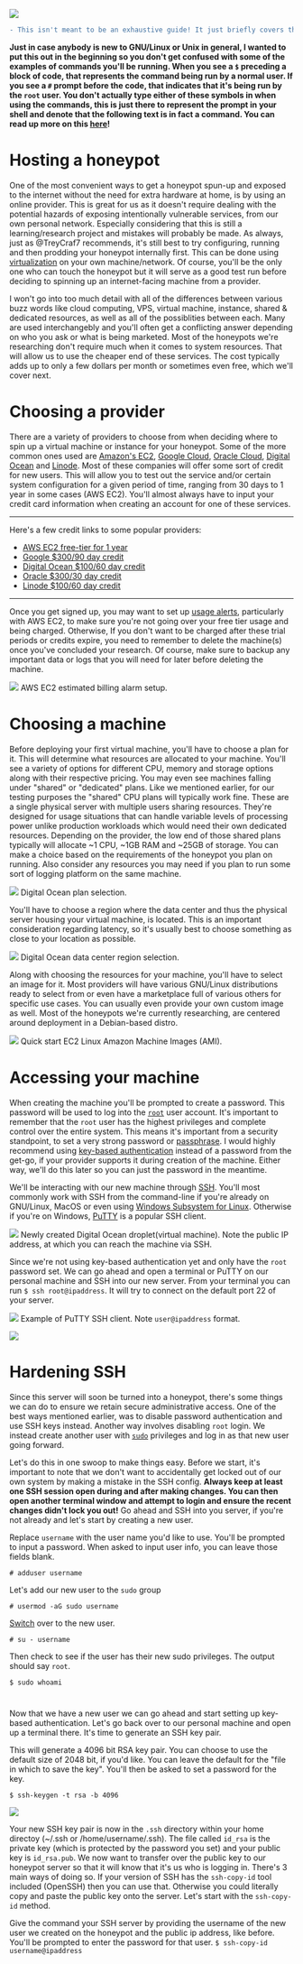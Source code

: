 ![](images/honeypot.png)

```diff
- This isn't meant to be an exhaustive guide! It just briefly covers the basics, so make sure to explore the various links for follow-on information & guides. If you have any questions don't hesitate to ask!
```
**Just in case anybody is new to GNU/Linux or Unix in general, I wanted to put this out in the beginning so you don't get confused with some of the examples of commands you'll be running. When you see a `$` preceding a block of code, that represents the command being run by a normal user. If you see a `#` prompt before the code, that indicates that it's being run by the `root` user. You don't actually type either of these symbols in when using the commands, this is just there to represent the prompt in your shell and denote that the following text is in fact a command. You can read up more on this [here](https://askubuntu.com/questions/706186/difference-between-and-in-linux-environment)!**

# Hosting a honeypot
One of the most convenient ways to get a honeypot spun-up and exposed to the internet without the need for extra hardware at home, is by using an online provider. This is great for us as it doesn't require dealing with the potential hazards of exposing intentionally vulnerable services, from our own personal network. Especially considering that this is still a learning/research project and mistakes will probably be made. As always, just as @TreyCraf7 recommends, it's still best to try configuring, running and then prodding your honeypot internally first. This can be done using [virtualization](https://www.softwaretestinghelp.com/virtualbox-vs-vmware/) on your own machine/network. Of course, you'll be the only one who can touch the honeypot but it will serve as a good test run before deciding to spinning up an internet-facing machine from a provider. 

I won't go into too much detail with all of the differences between various buzz words like cloud computing, VPS, virtual machine, instance, shared & dedicated resources, as well as all of the possiblities between each. Many are used interchangebly and you'll often get a conflicting answer depending on who you ask or what is being marketed. Most of the honeypots we're researching don't require much when it comes to system resources. That will allow us to use the cheaper end of these services. The cost typically adds up to only a few dollars per month or sometimes even free, which we'll cover next. 

# Choosing a provider
There are a variety of providers to choose from when deciding where to spin up a virtual machine or instance for your honeypot. Some of the more common ones used are [Amazon's EC2](https://aws.amazon.com/ec2/?ec2-whats-new.sort-by=item.additionalFields.postDateTime&ec2-whats-new.sort-order=desc), [Google Cloud](https://cloud.google.com/compute), [Oracle Cloud](https://www.oracle.com/cloud/), [Digital Ocean](https://www.digitalocean.com/pricing/) and [Linode](https://www.linode.com/pricing/). Most of these companies will offer some sort of credit for new users. This will allow you to test out the service and/or certain system configuration for a given period of time, ranging from 30 days to 1 year in some cases (AWS EC2). You'll almost always have to input your credit card information when creating an account for one of these services.

---
Here's a few credit links to some popular providers:
* [AWS EC2 free-tier for 1 year](https://aws.amazon.com/free/?all-free-tier.sort-by=item.additionalFields.SortRank&all-free-tier.sort-order=asc)
* [Google $300/90 day credit](https://console.cloud.google.com/freetrial/signup/tos?pli=1)
* [Digital Ocean $100/60 day credit](https://m.do.co/c/406d0538c0e1)
* [Oracle $300/30 day credit](https://www.oracle.com/cloud/free/?source=:ow:o:p:nav:081520OCIHeroCallout&intcmp=:ow:o:p:nav:081520OCIHeroCallout)
* [Linode $100/60 day credit](https://www.linode.com/lp/youtube-viewers/?ifso=wolfgang)
---

Once you get signed up, you may want to set up [usage alerts](https://docs.aws.amazon.com/awsaccountbilling/latest/aboutv2/tracking-free-tier-usage.html), particularly with AWS EC2, to make sure you're not going over your free tier usage and being charged. Otherwise, If you don't want to be charged after these trial periods or credits expire, you need to remember to delete the machine(s) once you've concluded your research. Of course, make sure to backup any important data or logs that you will need for later before deleting the machine. 

![](images/billingalarm.png)
AWS EC2 estimated billing alarm setup.

# Choosing a machine
Before deploying your first virtual machine, you'll have to choose a plan for it. This will determine what resources are allocated to your machine. You'll see a variety of options for different CPU, memory and storage options along with their respective pricing. You may even see machines falling under "shared" or "dedicated" plans. Like we mentioned earlier, for our testing purposes the "shared" CPU plans will typically work fine. These are a single physical server with multiple users sharing resources. They're designed for usage situations that can handle variable levels of processing power unlike production workloads which would need their own dedicated resources. Depending on the provider, the low end of those shared plans typically will allocate ~1 CPU, ~1GB RAM and ~25GB of storage. You can make a choice based on the requirements of the honeypot you plan on running. Also consider any resources you may need if you plan to run some sort of logging platform on the same machine. 

![](images/plans.png)
Digital Ocean plan selection. 

You'll have to choose a region where the data center and thus the physical server housing your virtual machine, is located. This is an important consideration regarding latency, so it's usually best to choose something as close to your location as possible. 

![](images/region.png)
Digital Ocean data center region selection.

Along with choosing the resources for your machine, you'll have to select an image for it. Most providers will have various GNU/Linux distributions ready to select from or even have a marketplace full of various others for specific use cases. You can usually even provide your own custom image as well. Most of the honeypots we're currently researching, are centered around deployment in a Debian-based distro. 

![](images/awsmachine.png)
Quick start EC2 Linux Amazon Machine Images (AMI).

# Accessing your machine 
When creating the machine you'll be prompted to create a password. This password will be used to log into the [`root`](https://mediatemple.net/community/products/dv/204643890/an-introduction-to-the-root-user) user account. It's important to remember that the `root` user has the highest privileges and complete control over the entire system. This means it's important from a security standpoint, to set a very strong password or [passphrase](https://protonmail.com/blog/protonmail-com-blog-password-vs-passphrase/). I would highly recommend using [key-based authentication](https://www.ssh.com/ssh/public-key-authentication) instead of a password from the get-go, if your provider supports it during creation of the machine. Either way, we'll do this later so you can just the password in the meantime.  

We'll be interacting with our new machine through [SSH](https://www.hostinger.com/tutorials/ssh-tutorial-how-does-ssh-work). You'll most commonly work with SSH from the command-line if you're already on GNU/Linux, MacOS or even using [Windows Subsystem for Linux](https://docs.microsoft.com/en-us/windows/wsl/install-win10). Otherwise if you're on Windows, [PuTTY](https://www.putty.org/) is a popular SSH client. 

![](images/droplet.png)
Newly created Digital Ocean droplet(virtual machine). Note the public IP address, at which you can reach the machine via SSH.

Since we're not using key-based authentication yet and only have the `root` password set. We can go ahead and open a terminal or PuTTY on our personal machine and SSH into our new server. From your terminal you can run ```$ ssh root@ipaddress```. It will try to connect on the default port 22 of your server. 

![](images/putty.png)
Example of PuTTY SSH client. Note `user@ipaddress` format.

![](images/sshconnection.png)


# Hardening SSH
Since this server will soon be turned into a honeypot, there's some things we can do to ensure we retain secure administrative access. One of the best ways mentioned earlier, was to disable password authentication and use SSH keys instead. Another way involves disabling `root` login. We instead create another user with [`sudo`](https://www.linux.com/training-tutorials/linux-101-introduction-sudo/) privileges and log in as that new user going forward. 

Let's do this in one swoop to make things easy. Before we start, it's important to note that we don't want to accidentally get locked out of our own system by making a mistake in the SSH config. **Always keep at least one SSH session open during and after making changes. You can then open another terminal window and attempt to login and ensure the recent changes didn't lock you out!** Go ahead and SSH into you server, if you're not already and let's start by creating a new user.


Replace `username` with the user name you'd like to use. You'll be prompted to input a password. When asked to input user info, you can leave those fields blank.

`# adduser username` 

Let's add our new user to the `sudo` group 

`# usermod -aG sudo username`

[Switch](https://linuxize.com/post/su-command-in-linux/) over to the new user.

`# su - username`

Then check to see if the user has their new sudo privileges. The output should say `root`.

`$ sudo whoami`

#
Now that we have a new user we can go ahead and start setting up key-based authentication. Let's go back over to our personal machine and open up a terminal there. It's time to generate an SSH key pair. 

This will generate a 4096 bit RSA key pair. You can choose to use the default size of 2048 bit, if you'd like. You can leave the default for the "file in which to save the key". You'll then be asked to set a password for the key.

`$ ssh-keygen -t rsa -b 4096`

![](images/sshart.png)


Your new SSH key pair is now in the `.ssh` directory within your home directoy (~/.ssh or /home/username/.ssh). The file called `id_rsa` is the private key (which is protected by the password you set) and your public key is `id_rsa.pub`. We now want to transfer over the public key to our honeypot server so that it will know that it's us who is logging in. There's 3 main ways of doing so. If your version of SSH has the `ssh-copy-id` tool included (OpenSSH) then you can use that. Otherwise you could literally copy and paste the public key onto the server. Let's start with the `ssh-copy-id` method.

Give the command your SSH server by providing the username of the new user we created on the honeypot and the public ip address, like before. You'll be prompted to enter the password for that user. 
`$ ssh-copy-id username@ipaddress` 











